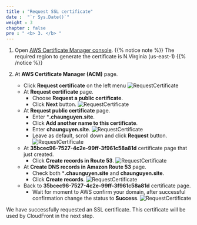 ```yaml
---
title : "Request SSL certificate"
date :  "`r Sys.Date()`" 
weight : 3
chapter : false
pre : " <b> 3. </b> "
---
```

1. Open [AWS Certificate Manager console](https://us-east-1.console.aws.amazon.com/acm/home?region=us-east-1#/welcome).
{{% notice note %}}
The required region to generate the certificate is N.Virginia (us-east-1)
{{% /notice %}}

2. At **AWS Certificate Manager (ACM)** page.
    - Click **Request certificate** on the left menu
      ![RequestCertificate](/images/000082-Book-store-Setup-ACM-Route-53-and-Cloud-front/temp/1/14.png?width=90pc)
    - At **Request certificate** page.
      - Choose **Request a public certificate**.
      - Click **Next** button.
        ![RequestCertificate](/images/000082-Book-store-Setup-ACM-Route-53-and-Cloud-front/temp/1/15.png?width=90pc)
    - At **Request public certificate** page.
      - Enter ***.chaunguyen.site**.
      - Click **Add another name to this certificate**.
      - Enter **chaunguyen.site**.
        ![RequestCertificate](/images/000082-Book-store-Setup-ACM-Route-53-and-Cloud-front/temp/1/16.png?width=90pc)
      - Leave as default, scroll down and click **Request** button.
        ![RequestCertificate](/images/000082-Book-store-Setup-ACM-Route-53-and-Cloud-front/temp/1/17.png?width=90pc)
    - At **35bcec96-7527-4c2e-99ff-3f961c58a81d** certificate page that just created.
      - Click **Create records in Route 53**.
        ![RequestCertificate](/images/000082-Book-store-Setup-ACM-Route-53-and-Cloud-front/temp/1/18.png?width=90pc)
    - At **Create DNS records in Amazon Route 53** page.
      - Check both ***.chaunguyen.site** and **chaunguyen.site**.
      - Click **Create records**.
        ![RequestCertificate](/images/000082-Book-store-Setup-ACM-Route-53-and-Cloud-front/temp/1/19.png?width=90pc)
    - Back to **35bcec96-7527-4c2e-99ff-3f961c58a81d** certificate page.
      - Wait for moment to AWS confirm your domain, after successful confirmation change the status to **Success**.
        ![RequestCertificate](/images/000082-Book-store-Setup-ACM-Route-53-and-Cloud-front/temp/1/20.png?width=90pc)

We have successfully requested an SSL certificate. This certificate will be used by CloudFront in the next step.
